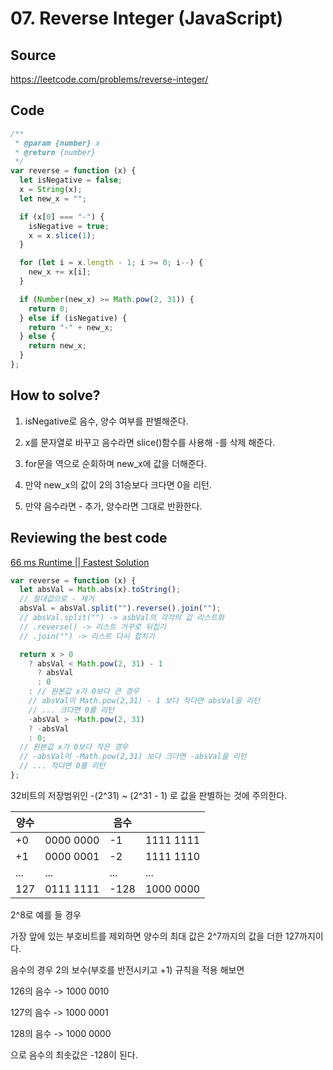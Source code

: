 # 07. Reverse Integer (JavaScript)

## Source

https://leetcode.com/problems/reverse-integer/

## Code

```javascript
/**
 * @param {number} x
 * @return {number}
 */
var reverse = function (x) {
  let isNegative = false;
  x = String(x);
  let new_x = "";

  if (x[0] === "-") {
    isNegative = true;
    x = x.slice(1);
  }

  for (let i = x.length - 1; i >= 0; i--) {
    new_x += x[i];
  }

  if (Number(new_x) >= Math.pow(2, 31)) {
    return 0;
  } else if (isNegative) {
    return "-" + new_x;
  } else {
    return new_x;
  }
};
```

## How to solve?

1. isNegative로 음수, 양수 여부를 판별해준다.

2. x를 문자열로 바꾸고 음수라면 slice()함수를 사용해 -를 삭제 해준다.

3. for문을 역으로 순회하며 new_x에 값을 더해준다.

4. 만약 new_x의 값이 2의 31승보다 크다면 0을 리턴.

5. 만약 음수라면 - 추가, 양수라면 그대로 반환한다.

## Reviewing the best code

[66 ms Runtime || Fastest Solution](https://leetcode.com/problems/reverse-integer/solutions/3122108/66-ms-runtime-fastest-solution/?orderBy=hot&languageTags=javascript)

```javascript
var reverse = function (x) {
  let absVal = Math.abs(x).toString();
  // 절대값으로 - 제거
  absVal = absVal.split("").reverse().join("");
  // absVal.split("") -> asbVal의 각각의 값 리스트화
  // .reverse() -> 리스트 거꾸로 뒤집기
  // .join("") -> 리스트 다시 합치기

  return x > 0
    ? absVal < Math.pow(2, 31) - 1
      ? absVal
      : 0
    : // 원본값 x가 0보다 큰 경우
    // absVal이 Math.pow(2,31) - 1 보다 작다면 absVal을 리턴
    // ... 크다면 0를 리턴
    -absVal > -Math.pow(2, 31)
    ? -absVal
    : 0;
  // 원본값 x가 0보다 작은 경우
  // -absVal이 -Math.pow(2,31) 보다 크다면 -absVal을 리턴
  // ... 작다면 0를 리턴
};
```

32비트의 저장범위인 -(2^31) ~ (2^31 - 1) 로 값을 판별하는 것에 주의한다.

| 양수 |           | 음수  |           |
| ---- | --------- | ----- | --------- |
| +0   | 0000 0000 | \-1   | 1111 1111 |
| +1   | 0000 0001 | \-2   | 1111 1110 |
| ...  | ...       | ...   | ...       |
| 127  | 0111 1111 | \-128 | 1000 0000 |

2^8로 예를 들 경우

가장 앞에 있는 부호비트를 제외하면 양수의 최대 값은 2^7까지의 값을 더한 127까지이다.

음수의 경우 2의 보수(부호를 반전시키고 +1) 규칙을 적용 해보면

126의 음수 -> 1000 0010

127의 음수 -> 1000 0001

128의 음수 -> 1000 0000

으로 음수의 최솟값은 -128이 된다.

